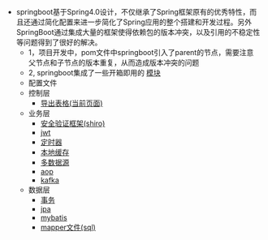 
* springboot基于Spring4.0设计，不仅继承了Spring框架原有的优秀特性，而且还通过简化配置来进一步简化了Spring应用的整个搭建和开发过程。另外SpringBoot通过集成大量的框架使得依赖包的版本冲突，以及引用的不稳定性等问题得到了很好的解决。
  * 1，项目开发中，pom文件中springboot引入了parent的节点，需要注意父节点和子节点的版本重复，从而造成版本冲突的问题
  * 2, springboot集成了一些开箱即用的  [模块](https://github.com/raotaoyi/Summary/blob/master/basic-knowledge/springboot/modules.md)
  * 配置文件
  * 控制层
    * [导出表格(当前页面)]()
  * 业务层
    * [安全验证框架(shiro)]()
    * [jwt]()
    * [定时器]()
    * [本地缓存]()  
    * [多数据源]()
    * [aop]()
    * [kafka](basic-knowledge/springboot/kafka.md) 
  * 数据层
    * [事务]()
    * [jpa]()
    * [mybatis]()
    * [mapper文件(sql)]()
  

